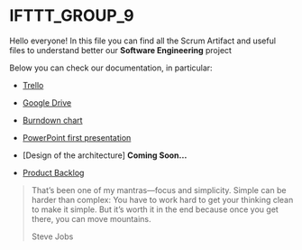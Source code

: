 # IFTTT_GROUP_9

Hello everyone! In this file you can find all the Scrum Artifact and useful files to understand better our ******Software Engineering****** project

Below you can check our documentation, in particular:

* [Trello](https://trello.com/b/6Ul93WV1/project-work)
  
* [Google Drive](https://drive.google.com/drive/folders/1VkRw4ODrhOaejddQyeOZ3ovXW9UYLTwE?usp=sharing)

* [Burndown chart](https://docs.google.com/spreadsheets/d/1-dTMPlXCOvI4Xhb1cHiEuXfK_DByB6Lb/edit?usp=drive_link&ouid=104508030704024094929&rtpof=true&sd=true)

* [PowerPoint first presentation](https://docs.google.com/presentation/d/1s5dNPeeb9GDX-69nq0G6VtIf82741l3t/edit?usp=drive_link&ouid=104508030704024094929&rtpof=true&sd=true)

* [Design of the architecture] **Coming Soon...** 

* [Product Backlog](https://docs.google.com/spreadsheets/d/1E_a1pODM5wcPadScc6v-flNTYtQuco1rU04QWlM8olc/edit?usp=sharing)

>That’s been one of my mantras—focus and simplicity. Simple can be harder than complex: You have to work hard to get your thinking clean to make it simple. But it’s worth it in the end because once you get there, you can move mountains.
>
>Steve Jobs
